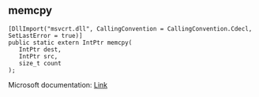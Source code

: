 ## memcpy

```
[DllImport("msvcrt.dll", CallingConvention = CallingConvention.Cdecl, SetLastError = true)]
public static extern IntPtr memcpy(
   IntPtr dest,
   IntPtr src,
   size_t count
);
```

Microsoft documentation: [Link](https://learn.microsoft.com/en-us/cpp/c-runtime-library/reference/memcpy-wmemcpy?view=msvc-170#:~:text=memcpy%20copies%20count%20bytes%20from,memmove%20to%20handle%20overlapping%20regions.&text=Make%20sure%20that%20the%20destination,the%20number%20of%20copied%20characters.)
